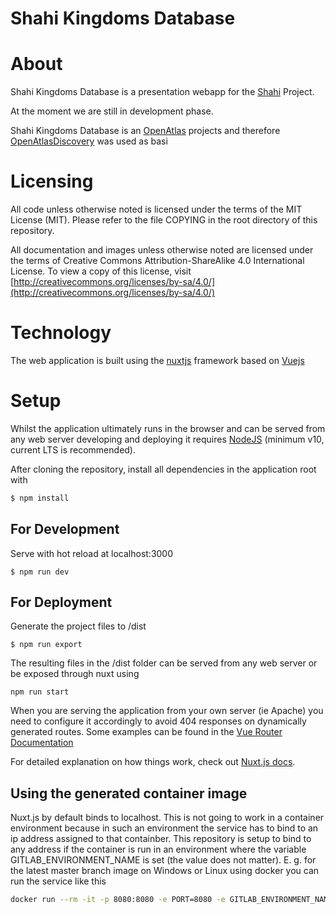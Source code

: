 # Shahi Kingdoms Database

# About

Shahi Kingdoms Database is a presentation webapp for the [Shahi](https://shahimaterialculture.univie.ac.at/) Project.


At the moment we are still in development phase.

Shahi Kingdoms Database is an [OpenAtlas](https://openatlas.eu) projects and therefore [OpenAtlasDiscovery](https://github.com/craws/OpenAtlasDiscovery) was used as basi

# Licensing

All code unless otherwise noted is licensed under the terms of the MIT License (MIT).
Please refer to the file COPYING in the root directory of this repository.

All documentation and images unless otherwise noted are licensed under the terms of Creative Commons
Attribution-ShareAlike 4.0 International License.
To view a copy of this license, visit 
[http://creativecommons.org/licenses/by-sa/4.0/](http://creativecommons.org/licenses/by-sa/4.0/)

# Technology

The web application is built using the [nuxtjs](https://nuxtjs.org/) framework based
on [Vuejs](https://vuejs.org/)

# Setup

Whilst the application ultimately runs in the browser and can be served from any web server
developing and deploying it requires [NodeJS](https://nodejs.org/en/about/releases/)
(minimum v10, current LTS is recommended).

After cloning the repository, install all dependencies in the application root with
```bash
$ npm install
```


## For Development

Serve with hot reload at localhost:3000
```
$ npm run dev
```

## For Deployment

Generate the project files to /dist
```
$ npm run export
```

The resulting files in the /dist folder can be served from any web server or be exposed through
nuxt using
```
npm run start
```
When you are serving the application from your own server (ie Apache) you need to configure it
accordingly to avoid 404 responses on dynamically generated routes. Some examples can be found
in the [Vue Router Documentation](https://router.vuejs.org/guide/essentials/history-mode.html#example-server-configurations) 


For detailed explanation on how things work, check out [Nuxt.js docs](https://nuxtjs.org).

## Using the generated container image

Nuxt.js by default binds to localhost. This is not going to work in a container environment because in such an environment the service has to bind to an ip address assigned to that containber.
This repository is setup to bind to any address if the container is run in an environment where the variable GITLAB_ENVIRONMENT_NAME is set (the value does not matter).
E. g. for the latest master branch image on Windows or Linux using docker you can run the service like this

```bash
docker run --rm -it -p 8080:8080 -e PORT=8080 -e GITLAB_ENVIRONMENT_NAME=something registry.gitlab.com/acdh-oeaw/shahi/shahi-frontend/master 
```
